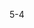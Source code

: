 <!--
 * @Author: qixin qixin2@delant.com.cn
 * @Date: 2022-06-22 12:00:16
 * @LastEditors: qixin qixin2@delant.com.cn
 * @LastEditTime: 2022-06-22 12:00:20
 * @FilePath: /vue2-deep/第5章响应式原理-下/5-4计算属性vs侦听属性-4/readme.md
 * @Description: 这是默认设置,请设置`customMade`, 打开koroFileHeader查看配置 进行设置: https://github.com/OBKoro1/koro1FileHeader/wiki/%E9%85%8D%E7%BD%AE
-->
5-4